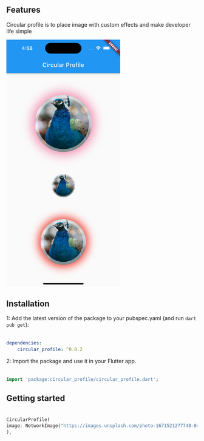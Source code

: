 
## Features

Circular profile is to place image with custom effects and make developer life simple

<img src="https://github.com/shahbajjamil/circular_profile/blob/assets/s1.png?raw=true" width="300" />

## Installation

1: Add the latest version of the package to your pubspec.yaml (and run `dart pub get`):

```yaml

dependencies:
    circular_profile: ^0.0.2

```

2: Import the package and use it in your Flutter app.

```dart

import 'package:circular_profile/circular_profile.dart';

```

## Getting started

```dart

CircularProfile(
image: NetworkImage("https://images.unsplash.com/photo-1671521277748-843a8128f7bb?ixlib=rb-4.0.3&ixid=MnwxMjA3fDB8MHxlZGl0b3JpYWwtZmVlZHwyNHx8fGVufDB8fHx8&auto=format&fit=crop&w=900&q=60"),
),

```

